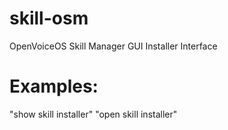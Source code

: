 # skill-osm
OpenVoiceOS Skill Manager GUI Installer Interface

# Examples:

"show skill installer"
"open skill installer"
